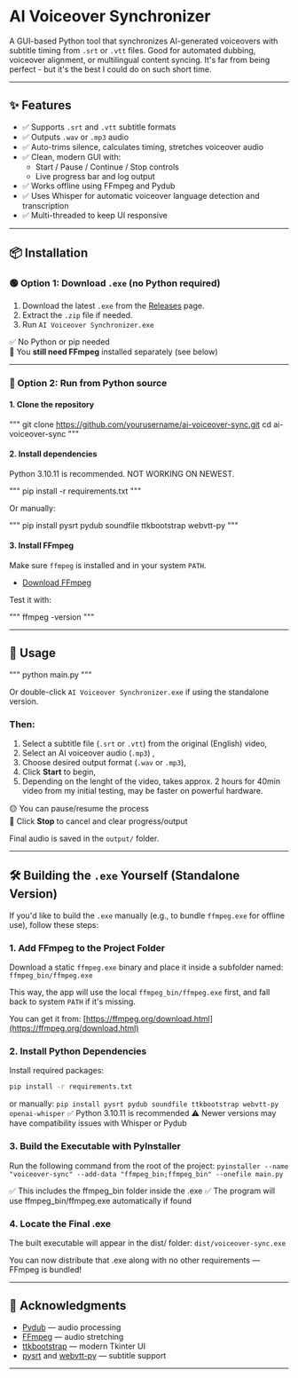 # AI Voiceover Synchronizer

A GUI-based Python tool that synchronizes AI-generated voiceovers with subtitle timing from `.srt` or `.vtt` files. Good for automated dubbing, voiceover alignment, or multilingual content syncing. It's far from being perfect - but it's the best I could do on such short time.

---

## ✨ Features

- ✅ Supports `.srt` and `.vtt` subtitle formats  
- ✅ Outputs `.wav` or `.mp3` audio  
- ✅ Auto-trims silence, calculates timing, stretches voiceover audio  
- ✅ Clean, modern GUI with:
  - Start / Pause / Continue / Stop controls
  - Live progress bar and log output  
- ✅ Works offline using FFmpeg and Pydub  
- ✅ Uses Whisper for automatic voiceover language detection and transcription
- ✅ Multi-threaded to keep UI responsive  

---

## 📦 Installation

### 🟢 Option 1: Download `.exe` (no Python required)

1. Download the latest `.exe` from the [Releases](https://github.com/yourusername/ai-voiceover-sync/releases) page.
2. Extract the `.zip` file if needed.
3. Run `AI Voiceover Synchronizer.exe`

✅ No Python or pip needed  
🛑 You **still need FFmpeg** installed separately (see below)

---

### 🧪 Option 2: Run from Python source

#### 1. Clone the repository

"""
git clone https://github.com/yourusername/ai-voiceover-sync.git
cd ai-voiceover-sync
"""

#### 2. Install dependencies

Python 3.10.11 is recommended. NOT WORKING ON NEWEST.

"""
pip install -r requirements.txt
"""

Or manually:

"""
pip install pysrt pydub soundfile ttkbootstrap webvtt-py
"""

#### 3. Install FFmpeg

Make sure `ffmpeg` is installed and in your system `PATH`.

- [Download FFmpeg](https://ffmpeg.org/download.html)

Test it with:

"""
ffmpeg -version
"""

---

## 🚀 Usage

"""
python main.py
"""

Or double-click `AI Voiceover Synchronizer.exe` if using the standalone version.

### Then:
1. Select a subtitle file (`.srt` or `.vtt`) from the original (English) video, 
2. Select an AI voiceover audio (`.mp3`)  ,
3. Choose desired output format (`.wav` or `.mp3`),  
4. Click **Start** to begin,
5. Depending on the lenght of the video, takes approx. 2 hours for 40min video from my initial testing, may be faster on powerful hardware.

🟡 You can pause/resume the process  
🔴 Click **Stop** to cancel and clear progress/output  

Final audio is saved in the `output/` folder.

---

## 🛠️ Building the `.exe` Yourself (Standalone Version)

If you'd like to build the `.exe` manually (e.g., to bundle `ffmpeg.exe` for offline use), follow these steps:

### 1. Add FFmpeg to the Project Folder

Download a static `ffmpeg.exe` binary and place it inside a subfolder named:
`ffmpeg_bin/ffmpeg.exe`

This way, the app will use the local `ffmpeg_bin/ffmpeg.exe` first, and fall back to system `PATH` if it's missing.

You can get it from: [https://ffmpeg.org/download.html](https://ffmpeg.org/download.html)

### 2. Install Python Dependencies

Install required packages:

```bash
pip install -r requirements.txt
```
or manually:
```pip install pysrt pydub soundfile ttkbootstrap webvtt-py openai-whisper```
✅ Python 3.10.11 is recommended
⚠️ Newer versions may have compatibility issues with Whisper or Pydub

### 3. Build the Executable with PyInstaller

Run the following command from the root of the project:
```pyinstaller --name "voiceover-sync" --add-data "ffmpeg_bin;ffmpeg_bin" --onefile main.py```

✅ This includes the ffmpeg_bin folder inside the .exe
✅ The program will use ffmpeg_bin/ffmpeg.exe automatically if found

### 4. Locate the Final .exe

The built executable will appear in the dist/ folder:
```dist/voiceover-sync.exe```

You can now distribute that .exe along with no other requirements — FFmpeg is bundled!

---

## 🙌 Acknowledgments

- [Pydub](https://github.com/jiaaro/pydub) — audio processing  
- [FFmpeg](https://ffmpeg.org/) — audio stretching  
- [ttkbootstrap](https://github.com/israel-dryer/ttkbootstrap) — modern Tkinter UI  
- [pysrt](https://github.com/byroot/pysrt) and [webvtt-py](https://github.com/glut23/webvtt-py) — subtitle support

---
